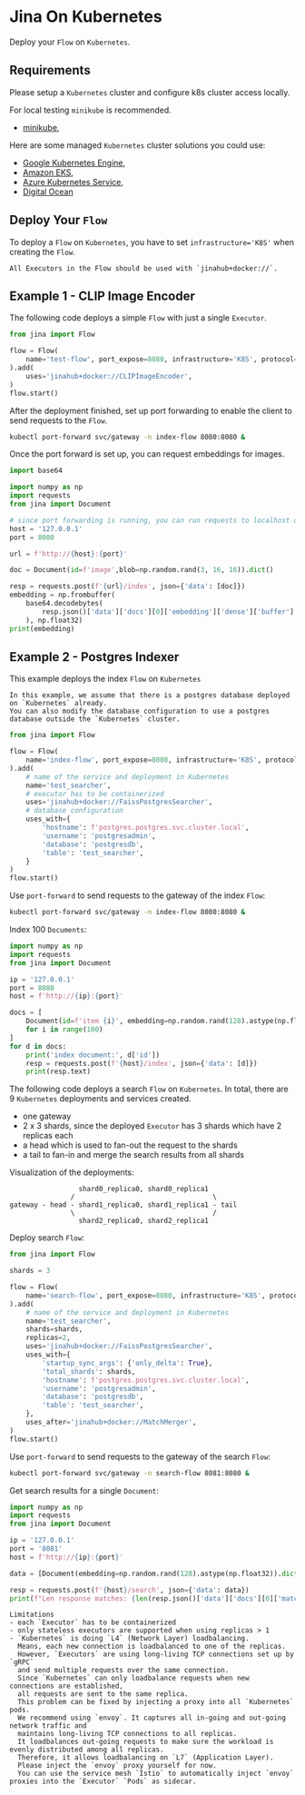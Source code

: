 # Jina On Kubernetes

Deploy your `Flow` on `Kubernetes`.
## Requirements
Please setup a `Kubernetes` cluster and configure k8s cluster access locally.

For local testing `minikube` is recommended.
- [minikube](https://minikube.sigs.k8s.io/docs/start/), 
  
Here are some managed `Kubernetes` cluster solutions you could use:
- [Google Kubernetes Engine](https://cloud.google.com/kubernetes-engine),
- [Amazon EKS](https://aws.amazon.com/eks),
- [Azure Kubernetes Service](https://azure.microsoft.com/en-us/services/kubernetes-service),
- [Digital Ocean](https://www.digitalocean.com/products/kubernetes/)
  
## Deploy Your `Flow`
To deploy a `Flow` on `Kubernetes`, you have to set `infrastructure='K8S'` when creating the `Flow`.
```{caution}
All Executors in the Flow should be used with `jinahub+docker://`.
```

## Example 1 - CLIP Image Encoder
The following code deploys a simple `Flow` with just a single `Executor`.
```python
from jina import Flow

flow = Flow(
    name='test-flow', port_expose=8080, infrastructure='K8S', protocol='http'
).add(
    uses='jinahub+docker://CLIPImageEncoder',
)
flow.start()

```
After the deployment finished, set up port forwarding to enable the client to send requests to the `Flow`.
```bash
kubectl port-forward svc/gateway -n index-flow 8080:8080 &
```

Once the port forward is set up, you can request embeddings for images.
```python
import base64

import numpy as np
import requests
from jina import Document

# since port forwarding is running, you can run requests to localhost on 8080
host = '127.0.0.1'
port = 8080

url = f'http://{host}:{port}'

doc = Document(id=f'image',blob=np.random.rand(3, 16, 16)).dict()

resp = requests.post(f'{url}/index', json={'data': [doc]})
embedding = np.frombuffer(
    base64.decodebytes(
        resp.json()['data']['docs'][0]['embedding']['dense']['buffer'].encode()
    ), np.float32)
print(embedding)

```


## Example 2 - Postgres Indexer
This example deploys the index `Flow` on `Kubernetes`
```{caution}
In this example, we assume that there is a postgres database deployed on `Kubernetes` already. 
You can also modify the database configuration to use a postgres database outside the `Kubernetes` cluster.
```

```python
from jina import Flow

flow = Flow(
    name='index-flow', port_expose=8080, infrastructure='K8S', protocol='http'
).add(
    # name of the service and deployment in Kubernetes
    name='test_searcher',
    # executor has to be containerized
    uses='jinahub+docker://FaissPostgresSearcher',
    # database configuration
    uses_with={
        'hostname': f'postgres.postgres.svc.cluster.local',
        'username': 'postgresadmin',
        'database': 'postgresdb',
        'table': 'test_searcher',
    }
)
flow.start()
```
Use `port-forward` to send requests to the gateway of the index `Flow`:
```bash
kubectl port-forward svc/gateway -n index-flow 8080:8080 &
```

Index 100 `Documents`:
```python
import numpy as np
import requests
from jina import Document

ip = '127.0.0.1'
port = 8080
host = f'http://{ip}:{port}'

docs = [
    Document(id=f'item {i}', embedding=np.random.rand(128).astype(np.float32)).dict()
    for i in range(100)
]
for d in docs:
    print('index document:', d['id'])
    resp = requests.post(f'{host}/index', json={'data': [d]})
    print(resp.text)

```

The following code deploys a search `Flow` on `Kubernetes`.
In total, there are 9 `Kubernetes` deployments and services created.
- one gateway
- 2 x 3 shards, since the deployed `Executor` has 3 shards which have 2 replicas each
- a head which is used to fan-out the request to the shards
- a tail to fan-in and merge the search results from all shards

Visualization of the deployments:
```
                 shard0_replica0, shard0_replica1
               /                                  \
gateway - head - shard1_replica0, shard1_replica1 - tail 
               \                                  /
                 shard2_replica0, shard2_replica1
```
Deploy search `Flow`:
```python
from jina import Flow

shards = 3

flow = Flow(
    name='search-flow', port_expose=8080, infrastructure='K8S', protocol='http'
).add(
    # name of the service and deployment in Kubernetes
    name='test_searcher',
    shards=shards,
    replicas=2,
    uses='jinahub+docker://FaissPostgresSearcher',
    uses_with={
        'startup_sync_args': {'only_delta': True},
        'total_shards': shards,
        'hostname': f'postgres.postgres.svc.cluster.local',
        'username': 'postgresadmin',
        'database': 'postgresdb',
        'table': 'test_searcher',
    },
    uses_after='jinahub+docker://MatchMerger',
)
flow.start()
```
Use `port-forward` to send requests to the gateway of the search `Flow`:
```bash
kubectl port-forward svc/gateway -n search-flow 8081:8080 &
```

Get search results for a single `Document`:
```python
import numpy as np
import requests
from jina import Document

ip = '127.0.0.1'
port = '8081'
host = f'http://{ip}:{port}'

data = [Document(embedding=np.random.rand(128).astype(np.float32)).dict()]

resp = requests.post(f'{host}/search', json={'data': data})
print(f"Len response matches: {len(resp.json()['data']['docs'][0]['matches'])}")
```

```{caution}
Limitations
- each `Executor` has to be containerized
- only stateless executors are supported when using replicas > 1
- `Kubernetes` is doing `L4` (Network Layer) loadbalancing. 
  Means, each new connection is loadbalanced to one of the replicas.
  However, `Executors` are using long-living TCP connections set up by `gRPC` 
  and send multiple requests over the same connection. 
  Since `Kubernetes` can only loadbalance requests when new connections are established, 
  all requests are sent to the same replica.
  This problem can be fixed by injecting a proxy into all `Kubernetes` pods.
  We recommend using `envoy`. It captures all in-going and out-going network traffic and
  maintains long-living TCP connections to all replicas. 
  It loadbalances out-going requests to make sure the workload is evenly distributed among all replicas.
  Therefore, it allows loadbalancing on `L7` (Application Layer).
  Please inject the `envoy` proxy yourself for now.
  You can use the service mesh `Istio` to automatically inject `envoy` proxies into the `Executor` `Pods` as sidecar.
```